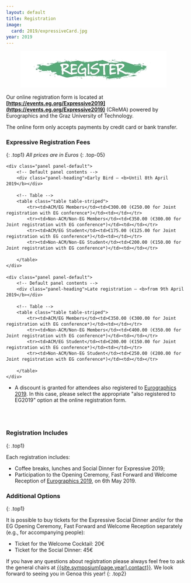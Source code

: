 ```yaml
---
layout: default
title: Registration
image:
  card: 2019/expressiveCard.jpg
year: 2019
---
```

<figure>
  <a href="https://events.eg.org/Expressive2019"><img src="/img/2019/register.jpg" class="img-responsive pull-center"></a>
</figure>

Our online registration form is located at **[https://events.eg.org/Expressive2019](https://events.eg.org/Expressive2019)** (CReMA) powered by Eurographics and the Graz University of Technology.

The online form only accepts payments by credit card or bank transfer.

### Expressive Registration Fees
{: .top1}
_All prices are in Euros_
{: .top-05}

<div class="col-12 col-sm-12 col-lg-12">

	<div class="panel panel-default">
		<!-- Default panel contents -->
		<div class="panel-heading">Early Bird – <b>Until 8th April 2019</b></div>

		<!-- Table -->
		<table class="table table-striped">
			<tr><td>ACM/EG Members</td><td>€300.00 (€250.00 for Joint registration with EG conference*)</td><td></td></tr>
			<tr><td>Non-ACM/Non-EG Members</td><td>€350.00 (€300.00 for Joint registration with EG conference*)</td><td></td></tr>
			<tr><td>ACM/EG Student</td><td>€175.00 (€125.00 for Joint registration with EG conference*)</td><td></td></tr>
			<tr><td>Non-ACM/Non-EG Student</td><td>€200.00 (€150.00 for Joint registration with EG conference*)</td><td></td></tr>

		</table>
	</div>
	
	<div class="panel panel-default">
		<!-- Default panel contents -->
		<div class="panel-heading">Late registration – <b>from 9th April 2019</b></div>

		<!-- Table -->
		<table class="table table-striped">
			<tr><td>ACM/EG Members</td><td>€350.00 (€300.00 for Joint registration with EG conference*)</td><td></td></tr>
			<tr><td>Non-ACM/Non-EG Members</td><td>€400.00 (€350.00 for Joint registration with EG conference*)</td><td></td></tr>
			<tr><td>ACM/EG Student</td><td>€200.00 (€150.00 for Joint registration with EG conference*)</td><td></td></tr>
			<tr><td>Non-ACM/Non-EG Student</td><td>€250.00 (€200.00 for Joint registration with EG conference*)</td><td></td></tr>

		</table>
	</div>
	
* A discount is granted for attendees also registered to <a href="https://www.eurographics2019.it/index.php/for-attendees/registration/">Eurographics 2019</a>. In this case, please select the appropriate "also registered to EG2019" option at the online registration form.

<br/>
<br/>
	
</div>

### Registration Includes
{: .top1}

Each registration includes:

* Coffee breaks, lunches and Social Dinner for Expressive 2019;
* Participation to the Opening Ceremony, Fast Forward and Welcome Reception of [Eurographics 2019](https://www.eurographics2019.it/), on 6th May 2019.

### Additional Options
{: .top1}

It is possible to buy tickets for the Expressive Social Dinner and/or for the EG Opening Ceremony, Fast Forward and Welcome Reception separately (e.g., for accompanying people):

* Ticket for the Welcome Cocktail: 20€
* Ticket for the Social Dinner: 45€

If you have any questions about registration please always feel free to ask the general chairs at [{{site.symposium[page.year].contact}}](mailto:{{site.symposium[page.year].contact}}). We look forward to seeing you in Genoa this year!
{: .top2}
